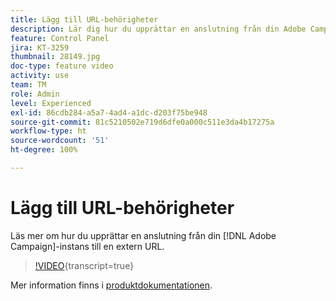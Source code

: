 ```yaml
---
title: Lägg till URL-behörigheter
description: Lär dig hur du upprättar en anslutning från din Adobe Campaign-instans till en extern URL.
feature: Control Panel
jira: KT-3259
thumbnail: 28149.jpg
doc-type: feature video
activity: use
team: TM
role: Admin
level: Experienced
exl-id: 86cdb284-a5a7-4ad4-a1dc-d203f75be948
source-git-commit: 81c5210502e719d6dfe0a000c511e3da4b17275a
workflow-type: ht
source-wordcount: '51'
ht-degree: 100%

---
```


# Lägg till URL-behörigheter

Läs mer om hur du upprättar en anslutning från din [!DNL Adobe Campaign]-instans till en extern URL.

>[!VIDEO](https://video.tv.adobe.com/v/28149?learn=on){transcript=true}

Mer information finns i [produktdokumentationen](https://experienceleague.adobe.com/docs/control-panel/using/performance-monitoring/url-permissions.html?lang=sv).
